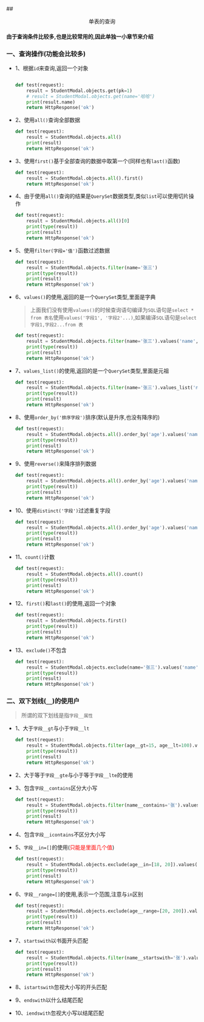 ##<center>单表的查询</center>

#### 由于查询条件比较多,也是比较常用的,因此单独一小章节来介绍

### 一、查询操作(功能会比较多)

* 1、根据`id`来查询,返回一个对象

  ```py

  def test(request):
      result = StudentModal.objects.get(pk=1)
      # result = StudentModal.objects.get(name='哈哈')
      print(result.name)
      return HttpResponse('ok')
  ```

* 2、使用`all()`查询全部数据

  ```py
  def test(request):
      result = StudentModal.objects.all()
      print(result)
      return HttpResponse('ok')
  ```

* 3、使用`first()`基于全部查询的数据中取第一个(同样也有`last()`函数)

  ```py
  def test(request):
      result = StudentModal.objects.all().first()
      return HttpResponse('ok')
  ```

* 4、由于使用`all()`查询的结果是`QuerySet`数据类型,类似`list`可以使用切片操作

  ```py
  def test(request):
      result = StudentModal.objects.all()[0]
      print(type(result))
      print(result)
      return HttpResponse('ok')
  ```

* 5、使用`filter(字段='值')`函数过滤数据

  ```py
  def test(request):
      result = StudentModal.objects.filter(name='张三')
      print(type(result))
      print(result)
      return HttpResponse('ok')
  ```

* 6、`values()`的使用,返回的是一个`QuerySet`类型,里面是字典
  > 上面我们没有使用`values()`的时候查询语句编译为`SQL`语句是`select * from 表名`使用`values('字段1', '字段2'...)`,如果编译`SQL`语句是`select 字段1,字段2...from 表`

  ```py
  def test(request):
      result = StudentModal.objects.filter(name='张三').values('name', 'age')
      print(type(result))
      print(result)
      return HttpResponse('ok')
  ```

* 7、`values_list()`的使用,返回的是一个`QuerySet`类型,里面是元祖

  ```py
  def test(request):
      result = StudentModal.objects.filter(name='张三').values_list('name', 'age')
      print(type(result))
      print(result)
      return HttpResponse('ok')
  ```

* 8、使用`order_by('排序字段')`排序(默认是升序,也没有降序的)

  ```py
  def test(request):
      result = StudentModal.objects.all().order_by('age').values('name', 'age')
      print(type(result))
      print(result)
      return HttpResponse('ok')
  ```

* 9、使用`reverse()`来降序排列数据

  ```py
  def test(request):
      result = StudentModal.objects.all().order_by('age').values('name', 'age').reverse()
      print(type(result))
      print(result)
      return HttpResponse('ok')
  ```

* 10、使用`distinct('字段')`过滤重复字段

  ```py
  def test(request):
      result = StudentModal.objects.all().order_by('age').values('name', 'age').reverse().distinct('name')
      print(type(result))
      print(result)
      return HttpResponse('ok')
  ```

* 11、`count()`计数

  ```py
  def test(request):
      result = StudentModal.objects.all().count()
      print(type(result))
      print(result)
      return HttpResponse('ok')
  ```

* 12、`first()`和`last()`的使用,返回一个对象

  ```py
  def test(request):
      result = StudentModal.objects.first()
      print(type(result))
      print(result)
      return HttpResponse('ok')
  ```

* 13、`exclude()`不包含

  ```py
  def test(request):
      result = StudentModal.objects.exclude(name='张三').values('name', 'age')
      print(type(result))
      print(result)
      return HttpResponse('ok')
  ```

### 二、双下划线(`__`)的使用户

> 所谓的双下划线是指`字段__属性`

* 1、大于`字段__gt`与小于`字段__lt`

  ```py
  def test(request):
      result = StudentModal.objects.filter(age__gt=15, age__lt=100).values('name', 'age')
      print(type(result))
      print(result)
      return HttpResponse('ok')
  ```

* 2、大于等于`字段__gte`与小于等于`字段__lte`的使用
* 3、包含`字段__contains`区分大小写

  ```py
  def test(request):
      result = StudentModal.objects.filter(name__contains='张').values('name', 'age')
      print(type(result))
      print(result)
      return HttpResponse('ok')
  ```

* 4、包含`字段__icontains`不区分大小写
* 5、`字段__in=[]`的使用(<font color="#f00">只能是里面几个值</font>)

  ```py
  def test(request):
      result = StudentModal.objects.exclude(age__in=[18, 20]).values('name', 'age')
      print(type(result))
      print(result)
      return HttpResponse('ok')
  ```

* 6、`字段__range=[]`的使用,表示一个范围,注意与`in`区别

  ```py
  def test(request):
      result = StudentModal.objects.exclude(age__range=[20, 200]).values('name', 'age')
      print(type(result))
      print(result)
      return HttpResponse('ok')
  ```

* 7、`startswith`以书面开头匹配

  ```py
  def test(request):
      result = StudentModal.objects.filter(name__startswith='张').values('name', 'age')
      print(type(result))
      print(result)
      return HttpResponse('ok')
  ```

* 8、`istartswith`忽视大小写的开头匹配
* 9、`endswith`以什么结尾匹配
* 10、`iendswith`忽视大小写以结尾匹配

